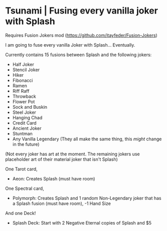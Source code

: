 # Tsunami | Fusing every vanilla joker with Splash

Requires Fusion Jokers mod (https://github.com/itayfeder/Fusion-Jokers)

I am going to fuse every vanilla Joker with Splash... Eventually.

Currently contains 15 fusions between Splash and the following jokers:
- Half Joker
- Stencil Joker
- Hiker
- Fibonacci
- Ramen
- Riff Raff
- Throwback
- Flower Pot
- Sock and Buskin
- Steel Joker
- Hanging Chad
- Credit Card
- Ancient Joker
- Stuntman
- Any Vanilla Legendary (They all make the same thing, this *might* change in the future)

(Not every joker has art at the moment. The remaining jokers use placeholder art of their material joker that isn't Splash)

One Tarot card,
- Aeon: Creates Splash (must have room)

One Spectral card,
- Polymorph: Creates Splash and 1 random Non-Legendary joker that has a Splash fusion (must have room), -1 Hand Size

And one Deck!
- Splash Deck: Start with 2 Negative Eternal copies of Splash and $5
